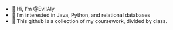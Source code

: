 - 👋 Hi, I’m @EvilAly
- 👀 I’m interested in Java, Python, and relational databases
- 🌱 This github is a collection of my coursework, divided by class. 


<!---
ajw0120/ajw0120 is a ✨ special ✨ repository because its `README.md` (this file) appears on your GitHub profile.
You can click the Preview link to take a look at your changes.
--->
